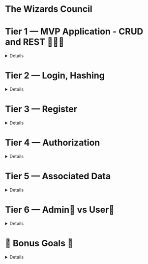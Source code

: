 # The Wizards Council

# Tier 1 — MVP Application - CRUD and REST 👨🏽‍💻
<details>

   ✨ As a User, I want to read 📔 entries from the database  

   ✨ As a User, I want to add entries to the database 

   ✨ As a User, I want to delete entries from the database 

   ✨ As a User, I want to edit entries in the database 

   ✨ As a User, I expect to do all of the above by accessing RESTful routes 

   ✨ As a User, I want to log in to a deployed app.
         * 🚩 Deployed app <hyperlink> goes here 

</details>

  
# Tier 2 — Login, Hashing
<details>
  
  ✨ As a User, I want to be able to log in to my API
  
  ✨ As a User, I want any passwords saved to be hashed and salted before saved to the database (note: If you use OAuth, you might not even store passwords at all!)
</details> 

#  Tier 3 — Register
 <details>
  
  ✨ As a potential User, I want to be able to sign up for the API
  
  ✨ As a signed-up User, I want to be granted authorization to access the API
</details> 

# Tier 4 — Authorization
<details>
 
 ✨ As a User, I want my API protected from unauthorized Users 🙅
 
 ✨ As an unauthorized User, I want a helpful message telling me I do not have access to the API
 
 ✨ (optional, but recommended): As a user, I want to receive a helpful error message anytime there is a problem with the request (i.e. error handling middleware)
  
 ✨ As a User, I expect not to be able to create new entities without first logging in / authenticating in some way (token/session)
 
 ✨ As a User, I want my data to only be accessible by myself
 
 ✨ As a User, I want my data to only be editable/deletable by myself
</details>

# Tier 5 — Associated Data
<details>

 ✨ In addition to the Tier 1 MVP criteria…
 
 ✨ As a User, I want to be able to read a single entry
 
 ✨ As a User requesting a single entry, I want to see the associated user info and other associated data.
</details>

# Tier 6 — Admin🔑 vs User💁
  <details>

 ✨ 🔑 As an Admin, I want to have a special super-user account type that allows access to content Users don’t have access to 
 
 ✨ 💁 As a basic User, when requesting a list of all entries, I expect to only see my own entries (not entries of other users) 
 
 ✨ 🔑 As an Admin, when requesting a list of all entries, I expect to be able to see all entries, regardless of user/owner
 
 ✨ 🔑 As an Admin, I want to be able to edit other users’ information via the API
 
 ✨ 🔑 As an Admin, I want to be able to delete or edit any entity, regardless of user/owner
  </details>

# 🎯 Bonus Goals 🎯
<details>
 
* 🎯 Bonus Goal 1: Front End Login
   * As a User, I want to be able to use a client-side form to Log in/out of my application.
   * As a User, I want to be able to sign up using a client-side form. This could be via a traditional web form, or more preferably, with a React app.
 
* 🎯 Bonus Goal 2: Seed 
   * As a Developer cloning the repo for the first time, I want to be able to run a seed command and have the database populated with data.
   * As a Developer, I want multiple users to be seeded to the database

* 🎯 Bonus Goal 3: Testing 
   * As a Developer, I want to be able to run a test commend (such as npm test or the command specific to your technology/project) and have all my tests run.
   * As a Developer, I want to know if my new code has broken anything (passing tests means it theoretically didn’t)

* 🎯 Bonus Goal 4: Continuous Integration
   * As a Developer, I want the tests to run each time I open a PR to the main branch. 
   * As a Developer, I want failing tests to block a merge to main
 Note: GitHub Actions or TravisCI are each great options for this.

* 🎯 Bonus Goal 5: Pagination
   * As a Developer, I want to see many (Hundreds? Thousands?) entries seeded to use in testing. (Use an external package like faker to generate the data)
   * As a User requesting all entries, I want to receive paginated data (10 results instead of 5K)
   * As a User requesting all entries, I want to be able to request the next “page” or set of data
   * As a User requesting all entries, I want to be able to edit the page size (10 results at a time vs 50 or other amount)
 
* 🎯 Bonus Goal 6: External API Automation
   * You could integrate external API for cool and fun functionality.  Feel free to let your imagination soar!  But here are a couple examples:
   * Intermediate - As a User signing up, I want to receive an email confirmation upon registration.  Use something like SendGrid - (100 free emails per day)
   * Advanced - As an Admin, I want to receive a daily email report with data about my entities (inventory value, daily throughput, etc).  I expect the report to come in at the same time every day.  You could achieve this by creating an interval-based Cron Job, running on a serverless host like Google Cloud or AWS Lambda.

* 🎯 Bonus Goal 7: Front End Application
    Heads-up, this is a big one!
    Beyond just login…

  * As a User, I want to access, create, edit, and delete my data all from a front-end GUI application.

  * As a returning user, I want to be automatically logged in, instead of having to enter my credentials each time I revisit the application.

  * As a User, I want my app to be visually stunning
 
</details>
